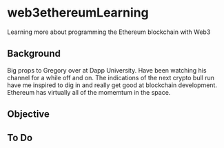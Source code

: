 # web3ethereumLearning

Learning more about programming the Ethereum blockchain with Web3

## Background

Big props to Gregory over at Dapp University.  Have been watching his channel for a while off and on.  The indications of the next crypto bull run have me inspired to dig in and really get good at blockchain development.  Ethereum has virtually all of the momemtum in the space.


## Objective

## To Do
